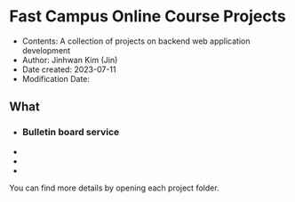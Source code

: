 # Fast Campus Online Course Projects
 * Contents: A collection of projects on backend web application development 
 * Author: Jinhwan Kim (Jin)
 * Date created: 2023-07-11
 * Modification Date:

## What 
  * ### Bulletin board service
  * 
  *  
  * 
    
You can find more details by opening each project folder.
